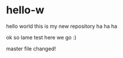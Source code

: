 # hello-w
hello world
this is my new repository
ha ha ha

ok so lame test
here we go :)


master file changed!
